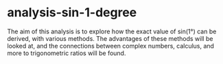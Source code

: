 # analysis-sin-1-degree
The aim of this analysis is to explore how the exact value of sin(1°) can be derived, with various methods. The advantages of these methods will be looked at, and the connections between complex numbers, calculus, and more to trigonometric ratios will be found.
